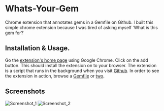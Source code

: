 Whats-Your-Gem
==============

Chrome extension that annotates gems in a Gemfile on Github.
I built this simple chrome extension because I was tired of asking myself 'What is this gem for?'

## Installation & Usage. 

Go the [extension's home page][1] using Google Chrome. Click on the add button. This should install the extension on to your browser. 
The extension is a script that runs in the background when you visit [Github][2]. In order to see the extension in action, browse a [Gemfile][3] or [two][4]. 

## Screenshots
![Screenshot_1](http://imgur.com/yNUj769.png "Screenshot_1 of extension in action")
![Screenshot_2](http://imgur.com/s0iyiMr.png "Screenshot_2 of extension in action")



[1]: https://chrome.google.com/webstore/detail/whats-your-gem/eklboffmplahheojdpodeneekjffagfj
[2]: http://github.com
[3]: https://github.com/rails/rails/blob/master/Gemfile
[4]: https://github.com/plataformatec/devise/blob/master/Gemfile
